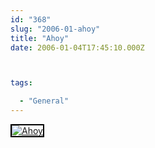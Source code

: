 ```yaml
---
id: "368"
slug: "2006-01-ahoy"
title: "Ahoy"
date: 2006-01-04T17:45:10.000Z



tags:

  - "General"
---
```

<div class="sqs-html-content">
  <div style="float: left; margin-right: 10px; margin-bottom: 10px;"> <a href="http://www.flickr.com/photos/mclazarus/82230715/" title="Ahoy"><img src="http://static.flickr.com/41/82230715_9b2b753a79_m.jpg" alt="Ahoy" style="border: solid 2px #000000;" /></a>
</div>
<p><br clear="all" /></p>
</div>
